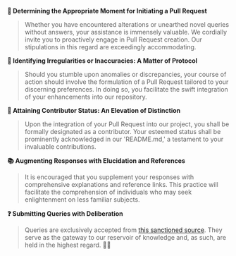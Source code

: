 **🚀 Determining the Appropriate Moment for Initiating a Pull Request**

> Whether you have encountered alterations or unearthed novel queries without answers, your assistance is immensely valuable. We cordially invite you to proactively engage in Pull Request creation. Our stipulations in this regard are exceedingly accommodating.

**🤔 Identifying Irregularities or Inaccuracies: A Matter of Protocol**

> Should you stumble upon anomalies or discrepancies, your course of action should involve the formulation of a Pull Request tailored to your discerning preferences. In doing so, you facilitate the swift integration of your enhancements into our repository.

**🤝 Attaining Contributor Status: An Elevation of Distinction**

> Upon the integration of your Pull Request into our project, you shall be formally designated as a contributor. Your esteemed status shall be prominently acknowledged in our 'README.md,' a testament to your invaluable contributions.

**📚 Augmenting Responses with Elucidation and References**

> It is encouraged that you supplement your responses with comprehensive explanations and reference links. This practice will facilitate the comprehension of individuals who may seek enlightenment on less familiar subjects.

**❓ Submitting Queries with Deliberation**

> Queries are exclusively accepted from [this sanctioned source](https://www.linkedin.com/skill-assessments/hub/quizzes/). They serve as the gateway to our reservoir of knowledge and, as such, are held in the highest regard. 🏰💡
